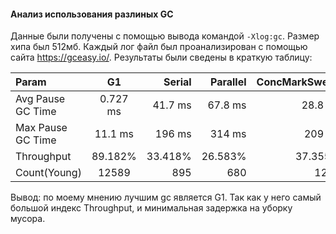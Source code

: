 #### Анализ использования разлиных GC

Данные были получены с помощью вывода командой  ``-Xlog:gc``. 
Размер хипа был 512мб.
Каждый лог файл был проанализирован с помощью сайта https://gceasy.io/. 
Результаты были сведены в краткую таблицу:

| Param           | G1              | Serial        | Parallel      |  ConcMarkSweep |
|:-------------   |:---------------:| -------------:| -------------:|-------------:  |
|Avg Pause GC Time| 0.727 ms        |   41.7 ms     |   67.8 ms     |       28.8 ms  |
|Max Pause GC Time| 11.1 ms         |   196 ms      |   314 ms      |   	209 ms   |
|Throughput       | 89.182%         |   33.418%     |   26.583%     |   	37.355%  |
|Count(Young)     | 12589           |   895         |   680         |   	1239     |

Вывод: по моему мнению лучшим gc является G1. Так как у него самый большой индекс Throughput, 
и минимальная задержка на уборку мусора.